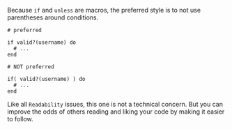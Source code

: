 Because `if` and `unless` are macros, the preferred style is to not use
parentheses around conditions.

    # preferred

    if valid?(username) do
      # ...
    end

    # NOT preferred

    if( valid?(username) ) do
      # ...
    end

Like all `Readability` issues, this one is not a technical concern.
But you can improve the odds of others reading and liking your code by making
it easier to follow.
